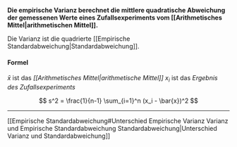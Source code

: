 **Die empirische Varianz berechnet die mittlere quadratische Abweichung der gemessenen Werte eines Zufallsexperiments vom [[Arithmetisches Mittel|arithmetischen Mittel]].**

Die Varianz ist die quadrierte [[Empirische Standardabweichung|Standardabweichung]].

#### Formel

$\bar{x}$ ist das *[[Arithmetisches Mittel|arithmetische Mittel]]*
$x_i$ ist das *Ergebnis des Zufallsexperiments*

$$
s^2 = \frac{1}{n-1} \sum_{i=1}^n (x_i - \bar{x})^2
$$

---

[[Empirische Standardabweichung#Unterschied Empirische Varianz Varianz und Empirische Standardabweichung Standardabweichung|Unterschied Varianz und Standardabweichung]]